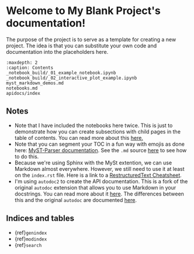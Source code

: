 # Welcome to My Blank Project's documentation!
  
The purpose of the project is to serve as a template for creating a new project.
The idea is that you can substitute your own code and documentation into
the placeholders here.

```{toctree}
:maxdepth: 2
:caption: Contents
_notebook_build/_01_example_notebook.ipynb
_notebook_build/_02_interactive_plot_example.ipynb
myst_markdown_demos.md
notebooks.md
apidocs/index
```

## Notes

- Note that I have included the notebooks here twice. This is just to
  demonstrate how you can create subsections with child pages in the table of
  contents. You can read more about this
  [here.](https://myst-parser.readthedocs.io/en/latest/syntax/organising_content.html#using-toctree-to-include-other-documents-as-children)
- Note that you can segment your TOC in a fun way with emojis as done here:
  [MyST-Parser documentation](https://myst-parser.readthedocs.io/en/latest/index.html). See the `.md`
  source [here](https://github.com/executablebooks/MyST-Parser/blob/d448abf395c29bb649f81fba5c1a2bc49e195cc0/docs/index.md?plain=1)
  to see how to do this.
- Because we're using Sphinx with the MySt extention, we can use Markdown almost
  everywhere. However, we still need to use it at least on the `index.rst` file.
  Here is a link to a [RestructuredText
  Cheatsheet](https://github.com/ralsina/rst-cheatsheet/blob/master/rst-cheatsheet.rst).
- I'm using `autodoc2` to create the API documentation. This is a fork of the
  original `autodoc` extension that allows you to use Markdown in your docstrings.
  You can read more about it [here](https://sphinx-autodoc2.readthedocs.io/en/latest/).
  The differences between this and the original `autodoc` are documented [here](https://sphinx-autodoc2.readthedocs.io/en/latest/autodoc_diff.html).


## Indices and tables

- {ref}`genindex`
- {ref}`modindex`
- {ref}`search`

